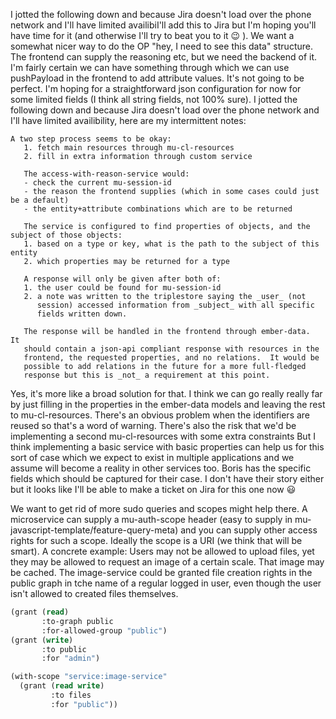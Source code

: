 I jotted the following down and because Jira doesn't load over the phone network and I'll have limited availibiI'll add this to Jira but I'm hoping you'll have time for it (and otherwise I'll try to beat you to it 😉 ). We want a somewhat nicer way to do the OP "hey, I need to see this data" structure. The frontend can supply the reasoning etc, but we need the backend of it. I'm fairly certain we can have something through which we can use pushPayload in the frontend to add attribute values.
It's not going to be perfect. I'm hoping for a straightforward json configuration for now for some limited fields (I think all string fields, not 100% sure).
I jotted the following down and because Jira doesn't load over the phone network and I'll have limited availibility, here are my intermittent notes:

```
A two step process seems to be okay:
   1. fetch main resources through mu-cl-resources
   2. fill in extra information through custom service

   The access-with-reason-service would:
   - check the current mu-session-id
   - the reason the frontend supplies (which in some cases could just be a default)
   - the entity+attribute combinations which are to be returned

   The service is configured to find properties of objects, and the subject of those objects:
   1. based on a type or key, what is the path to the subject of this entity
   2. which properties may be returned for a type

   A response will only be given after both of:
   1. the user could be found for mu-session-id
   2. a note was written to the triplestore saying the _user_ (not
      session) accessed information from _subject_ with all specific
      fields written down.

   The response will be handled in the frontend through ember-data.  It
   should contain a json-api compliant response with resources in the
   frontend, the requested properties, and no relations.  It would be
   possible to add relations in the future for a more full-fledged
   response but this is _not_ a requirement at this point.
```

Yes, it's more like a broad solution for that.
I think we can go really really far by just filling in the properties in the ember-data models and leaving the rest to mu-cl-resources. There's an obvious problem when the identifiers are reused so that's a word of warning. There's also the risk that we'd be implementing a second mu-cl-resources with some extra constraints
But I think implementing a basic service with basic properties can help us for this sort of case which we expect to exist in multiple applications and we assume will become a reality in other services too.
Boris has the specific fields which should be captured for their case. I don't have their story either but it looks like I'll be able to make a ticket on Jira for this one now 😃

We want to get rid of more sudo queries and scopes might help there. A microservice can supply a mu-auth-scope header (easy to supply in mu-javascript-template/feature-query-meta) and you can supply other access rights for such a scope. Ideally the scope is a URI (we think that will be smart).
A concrete example: Users may not be allowed to upload files, yet they may be allowed to request an image of a certain scale. That image may be cached. The image-service could be granted file creation rights in the public graph in tche name of a regular logged in user, even though the user isn't allowed to created files themselves.

```lisp
(grant (read)
       :to-graph public
       :for-allowed-group "public")
(grant (write)
       :to public
       :for "admin")

(with-scope "service:image-service"
  (grant (read write)
         :to files
         :for "public"))
```
